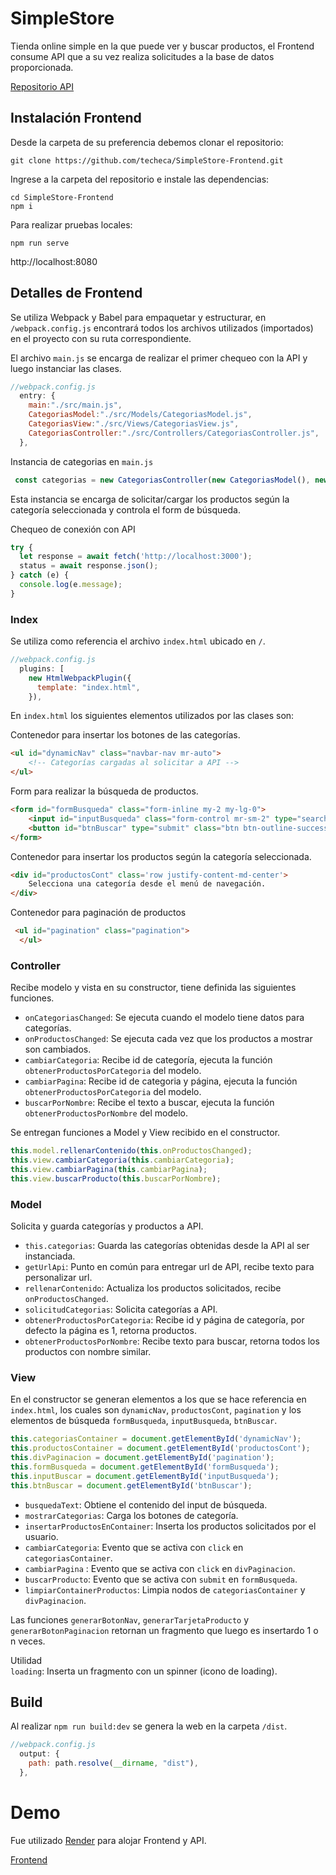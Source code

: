 # SimpleStore
Tienda online simple en la que puede ver y buscar productos, el Frontend consume API que a su vez realiza solicitudes a la base de datos proporcionada.

[Repositorio API](https://github.com/techeca/SimpleStore-API)

## Instalación Frontend
Desde la carpeta de su preferencia debemos clonar el repositorio:
```
git clone https://github.com/techeca/SimpleStore-Frontend.git
```

Ingrese a la carpeta del repositorio e instale las dependencias:
```
cd SimpleStore-Frontend
npm i
```

Para realizar pruebas locales:
```
npm run serve
```
http://localhost:8080

## Detalles de Frontend
Se utiliza Webpack y Babel para empaquetar y estructurar, en `/webpack.config.js` encontrará todos los archivos utilizados (importados) en el proyecto con su ruta correspondiente.

El archivo `main.js` se encarga de realizar el primer chequeo con la API y luego instanciar las clases.
```javascript
//webpack.config.js
  entry: {
    main:"./src/main.js",
    CategoriasModel:"./src/Models/CategoriasModel.js",
    CategoriasView:"./src/Views/CategoriasView.js",
    CategoriasController:"./src/Controllers/CategoriasController.js",
  },
```
Instancia de categorias en `main.js`
```javascript
 const categorias = new CategoriasController(new CategoriasModel(), new CategoriasView());
```
Esta instancia se encarga de solicitar/cargar los productos según la categoría seleccionada y controla el form de búsqueda.  

Chequeo de conexión con API
```javascript
try {
  let response = await fetch('http://localhost:3000');
  status = await response.json();
} catch (e) {
  console.log(e.message);
}
```

### Index
Se utiliza como referencia el archivo `index.html` ubicado en `/`.
```javascript
//webpack.config.js
  plugins: [
    new HtmlWebpackPlugin({
      template: "index.html",
    }),
```
En `index.html` los siguientes elementos utilizados por las clases son:

Contenedor para insertar los botones de las categorías.
```html
<ul id="dynamicNav" class="navbar-nav mr-auto">
    <!-- Categorías cargadas al solicitar a API -->
</ul>
```

Form para realizar la búsqueda de productos.
```html
<form id="formBusqueda" class="form-inline my-2 my-lg-0">
    <input id="inputBusqueda" class="form-control mr-sm-2" type="search" placeholder="Ingresa una palabra" aria-label="Search">
    <button id="btnBuscar" type="submit" class="btn btn-outline-success my-2 my-sm-0">Buscar</button>
</form>
```

Contenedor para insertar los productos según la categoría seleccionada.
```html
<div id="productosCont" class='row justify-content-md-center'>
    Selecciona una categoría desde el menú de navegación.
</div>
```
Contenedor para paginación de productos
```html
 <ul id="pagination" class="pagination">
  </ul>
```

### Controller
Recibe modelo y vista en su constructor, tiene definida las siguientes funciones.
- `onCategoriasChanged`: Se ejecuta cuando el modelo tiene datos para categorías.
- `onProductosChanged`:  Se ejecuta cada vez que los productos a mostrar son cambiados.
- `cambiarCategoria`: Recibe id de categoría, ejecuta la función `obtenerProductosPorCategoria` del modelo.
- `cambiarPagina`: Recibe id de categoria y página, ejecuta la función `obtenerProductosPorCategoria` del modelo.
- `buscarPorNombre`: Recibe el texto a buscar, ejecuta la función `obtenerProductosPorNombre` del modelo.

Se entregan funciones a Model y View recibido en el constructor.
```javascript
this.model.rellenarContenido(this.onProductosChanged);
this.view.cambiarCategoria(this.cambiarCategoria);
this.view.cambiarPagina(this.cambiarPagina);
this.view.buscarProducto(this.buscarPorNombre);
````

### Model
Solicita y guarda categorías y productos a API.
- `this.categorias`: Guarda las categorías obtenidas desde la API al ser instanciada.
- `getUrlApi`: Punto en común para entregar url de API, recibe texto para personalizar url.
- `rellenarContenido`: Actualiza los productos solicitados, recibe `onProductosChanged`.
- `solicitudCategorias`: Solicita categorías a API.
- `obtenerProductosPorCategoria`: Recibe id y página de categoría, por defecto la página es 1, retorna productos.
- `obtenerProductosPorNombre`: Recibe texto para buscar, retorna todos los productos con nombre similar.

### View
En el constructor se generan elementos a los que se hace referencia en `index.html`, los cuales son `dynamicNav`, `productosCont`, `pagination` y los elementos de búsqueda `formBusqueda`, `inputBusqueda`, `btnBuscar`.

```javascript
this.categoriasContainer = document.getElementById('dynamicNav');
this.productosContainer = document.getElementById('productosCont');
this.divPaginacion = document.getElementById('pagination');
this.formBusqueda = document.getElementById('formBusqueda');
this.inputBuscar = document.getElementById('inputBusqueda');
this.btnBuscar = document.getElementById('btnBuscar');
```

- `busquedaText`: Obtiene el contenido del input de búsqueda.
- `mostrarCategorias`: Carga los botones de categoría.
- `insertarProductosEnContainer`: Inserta los productos solicitados por el usuario.
- `cambiarCategoria`: Evento que se activa con `click` en `categoriasContainer`.
- `cambiarPagina` : Evento que se activa con `click` en `divPaginacion`.
- `buscarProducto`: Evento que se activa con `submit` en `formBusqueda`.
- `limpiarContainerProductos`: Limpia nodos de `categoriasContainer` y `divPaginacion`.

Las funciones `generarBotonNav`, `generarTarjetaProducto` y `generarBotonPaginacion` retornan un fragmento que luego es insertardo 1 o n veces.

Utilidad\
`loading`: Inserta un fragmento con un spinner (icono de loading).

##  Build
Al realizar `npm run build:dev` se genera la web en la carpeta `/dist`.
```javascript
//webpack.config.js
  output: {
    path: path.resolve(__dirname, "dist"),
  },
```

# Demo
Fue utilizado [Render](https://render.com) para alojar Frontend y API.

[Frontend](https://simplestore-front.onrender.com)
